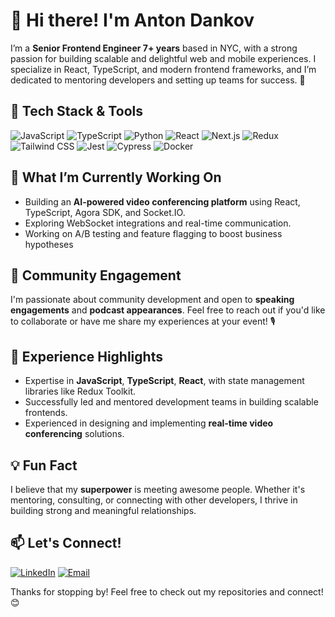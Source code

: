 # 👋 Hi there! I'm Anton Dankov

I’m a **Senior Frontend Engineer 7+ years** based in NYC, with a strong passion for building scalable and delightful web and mobile experiences. I specialize in React, TypeScript, and modern frontend frameworks, and I’m dedicated to mentoring developers and setting up teams for success. 🚀

## 🔧 Tech Stack & Tools
![JavaScript](https://img.shields.io/badge/JavaScript-F7DF1E?style=flat-square&logo=javascript&logoColor=black)
![TypeScript](https://img.shields.io/badge/TypeScript-3178C6?style=flat-square&logo=typescript&logoColor=white)
![Python](https://img.shields.io/badge/Python-3776AB?style=flat-square&logo=python&logoColor=white)
![React](https://img.shields.io/badge/React-61DAFB?style=flat-square&logo=react&logoColor=black)
![Next.js](https://img.shields.io/badge/Next.js-000000?style=flat-square&logo=nextdotjs&logoColor=white)
![Redux](https://img.shields.io/badge/Redux-764ABC?style=flat-square&logo=redux&logoColor=white)
![Tailwind CSS](https://img.shields.io/badge/TailwindCSS-06B6D4?style=flat-square&logo=tailwindcss&logoColor=white)
![Jest](https://img.shields.io/badge/Jest-C21325?style=flat-square&logo=jest&logoColor=white)
![Cypress](https://img.shields.io/badge/Cypress-17202C?style=flat-square&logo=cypress&logoColor=white)
![Docker](https://img.shields.io/badge/Docker-2496ED?style=flat-square&logo=docker&logoColor=white)

## 🌱 What I’m Currently Working On
- Building an **AI-powered video conferencing platform** using React, TypeScript, Agora SDK, and Socket.IO.
- Exploring WebSocket integrations and real-time communication.
- Working on A/B testing and feature flagging to boost business hypotheses

## 🎤 Community Engagement
I'm passionate about community development and open to **speaking engagements** and **podcast appearances**. Feel free to reach out if you'd like to collaborate or have me share my experiences at your event! 🎙️

## 💼 Experience Highlights
- Expertise in **JavaScript**, **TypeScript**, **React**, with state management libraries like Redux Toolkit.
- Successfully led and mentored development teams in building scalable frontends.
- Experienced in designing and implementing **real-time video conferencing** solutions.

## 💡 Fun Fact
I believe that my **superpower** is meeting awesome people. Whether it's mentoring, consulting, or connecting with other developers, I thrive in building strong and meaningful relationships.

## 📫 Let's Connect!
[![LinkedIn](https://img.shields.io/badge/LinkedIn-blue?style=flat-square&logo=linkedin)]([https://linkedin.com/in/yourprofile](https://www.linkedin.com/in/anton-dankov/))
[![Email](https://img.shields.io/badge/Email-D14836?style=flat-square&logo=gmail&logoColor=white)](mailto:antondankov.career@gmail.com)

Thanks for stopping by! Feel free to check out my repositories and connect! 😊
